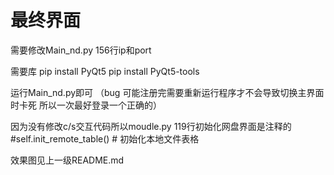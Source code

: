 # 最终界面
需要修改Main_nd.py 156行ip和port

需要库
pip install PyQt5
pip install PyQt5-tools


运行Main_nd.py即可
（bug 可能注册完需要重新运行程序才不会导致切换主界面时卡死 所以一次最好登录一个正确的）

因为没有修改c/s交互代码所以moudle.py 119行初始化网盘界面是注释的
#self.init_remote_table()  # 初始化本地文件表格

效果图见上一级README.md


